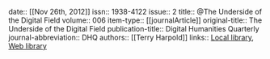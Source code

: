 date:: [[Nov 26th, 2012]]
issn:: 1938-4122
issue:: 2
title:: @The Underside of the Digital Field
volume:: 006
item-type:: [[journalArticle]]
original-title:: The Underside of the Digital Field
publication-title:: Digital Humanities Quarterly
journal-abbreviation:: DHQ
authors:: [[Terry Harpold]]
links:: [Local library](zotero://select/groups/2386895/items/MFNIY4D2), [Web library](https://www.zotero.org/groups/2386895/items/MFNIY4D2)
